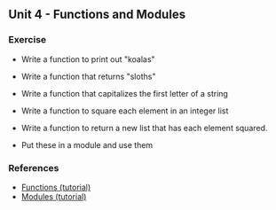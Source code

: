 Unit 4 - Functions and Modules
---

### **Exercise**

* Write a function to print out "koalas"
* Write a function that returns "sloths"
* Write a function that capitalizes the first letter of a string
* Write a function to square each element in an integer list
* Write a function to return a new list that has each element squared.

* Put these in a module and use them


### References

* [Functions (tutorial)](https://docs.python.org/3/tutorial/controlflow.html#defining-functions)
* [Modules (tutorial)](https://docs.python.org/3/tutorial/modules.html)
